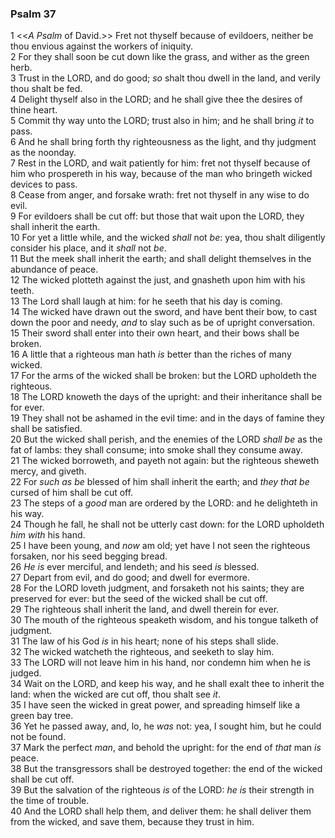 ### Psalm 37

1 <<*A Psalm* of David.>> Fret not thyself because of evildoers, neither be thou envious against the workers of iniquity.  
2 For they shall soon be cut down like the grass, and wither as the green herb.  
3 Trust in the LORD, and do good; *so* shalt thou dwell in the land, and verily thou shalt be fed.  
4 Delight thyself also in the LORD; and he shall give thee the desires of thine heart.  
5 Commit thy way unto the LORD; trust also in him; and he shall bring *it* to pass.  
6 And he shall bring forth thy righteousness as the light, and thy judgment as the noonday.  
7 Rest in the LORD, and wait patiently for him: fret not thyself because of him who prospereth in his way, because of the man who bringeth wicked devices to pass.  
8 Cease from anger, and forsake wrath: fret not thyself in any wise to do evil.  
9 For evildoers shall be cut off: but those that wait upon the LORD, they shall inherit the earth.  
10 For yet a little while, and the wicked *shall* not *be*: yea, thou shalt diligently consider his place, and it *shall* not *be*.  
11 But the meek shall inherit the earth; and shall delight themselves in the abundance of peace.  
12 The wicked plotteth against the just, and gnasheth upon him with his teeth.  
13 The Lord shall laugh at him: for he seeth that his day is coming.  
14 The wicked have drawn out the sword, and have bent their bow, to cast down the poor and needy, *and* to slay such as be of upright conversation.  
15 Their sword shall enter into their own heart, and their bows shall be broken.  
16 A little that a righteous man hath *is* better than the riches of many wicked.  
17 For the arms of the wicked shall be broken: but the LORD upholdeth the righteous.  
18 The LORD knoweth the days of the upright: and their inheritance shall be for ever.  
19 They shall not be ashamed in the evil time: and in the days of famine they shall be satisfied.  
20 But the wicked shall perish, and the enemies of the LORD *shall be* as the fat of lambs: they shall consume; into smoke shall they consume away.  
21 The wicked borroweth, and payeth not again: but the righteous sheweth mercy, and giveth.  
22 For *such as be* blessed of him shall inherit the earth; and *they that be* cursed of him shall be cut off.  
23 The steps of a *good* man are ordered by the LORD: and he delighteth in his way.  
24 Though he fall, he shall not be utterly cast down: for the LORD upholdeth *him with* his hand.  
25 I have been young, and *now* am old; yet have I not seen the righteous forsaken, nor his seed begging bread.  
26 *He is* ever merciful, and lendeth; and his seed *is* blessed.  
27 Depart from evil, and do good; and dwell for evermore.  
28 For the LORD loveth judgment, and forsaketh not his saints; they are preserved for ever: but the seed of the wicked shall be cut off.  
29 The righteous shall inherit the land, and dwell therein for ever.  
30 The mouth of the righteous speaketh wisdom, and his tongue talketh of judgment.  
31 The law of his God *is* in his heart; none of his steps shall slide.  
32 The wicked watcheth the righteous, and seeketh to slay him.  
33 The LORD will not leave him in his hand, nor condemn him when he is judged.  
34 Wait on the LORD, and keep his way, and he shall exalt thee to inherit the land: when the wicked are cut off, thou shalt see *it*.  
35 I have seen the wicked in great power, and spreading himself like a green bay tree.  
36 Yet he passed away, and, lo, he *was* not: yea, I sought him, but he could not be found.  
37 Mark the perfect *man*, and behold the upright: for the end of *that* man *is* peace.  
38 But the transgressors shall be destroyed together: the end of the wicked shall be cut off.  
39 But the salvation of the righteous *is* of the LORD: *he is* their strength in the time of trouble.  
40 And the LORD shall help them, and deliver them: he shall deliver them from the wicked, and save them, because they trust in him.  
